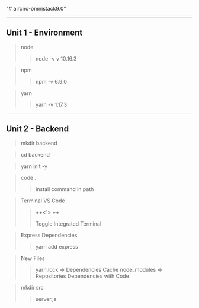 "# aircnc-omnistack9.0"

---
## Unit 1 - Environment

> node
>> node -v
>> v 10.16.3

> npm
>> npm -v
>> 6.9.0

> yarn
>> yarn -v
>> 1.17.3

---
## Unit 2 - Backend

> mkdir backend

> cd backend

> yarn init -y

> code .
>> install command in path

> Terminal VS Code
>> <CTRL>+<SHIFT>+<'>
>> <CTRL>+<SHIFT>+<p>
>> Toggle Integrated Terminal


> Express Dependencies
>> yarn add express

> New Files
>> yarn.lock => Dependencies Cache
>> node_modules => Repositories Dependencies with Code


> mkdir src
>> server.js
